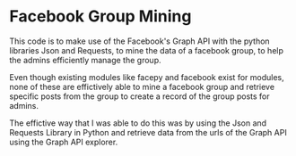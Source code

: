 # Facebook Group Mining

This code is to make use of the Facebook's Graph API with the python libraries Json and Requests, to mine the data of a facebook group, to help the admins efficiently manage the group.

Even though existing modules like facepy and facebook exist for modules, none of these are effictively able to mine a facebook group and retrieve specific posts from the group to create a record of the group posts for admins.

The effictive way that I was able to do this was by using the Json and Requests Library in Python and retrieve data from the urls of the Graph API using the Graph API explorer. 

